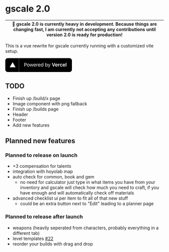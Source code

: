 # gscale 2.0

| 🛑 gscale 2.0 is currently heavy in development. Because things are changing fast, I am currently not accepting any contributions until version 2.0 is ready for production! |
| ---------------------------------------------------------------------------------------------------------------------------------------------------------------------------- |

This is a vue rewrite for gscale currently running with a customized vite setup.

<a href="https://vercel.com?utm_source=gscale&utm_campaign=oss">
<img src="./src/assets/powered-by-vercel.svg"
	width="212"
	height="44">
</a>

## TODO

- Finish up /build/x page
- Image component with png fallback
- Finish up /builds page
- Header
- Footer
- Add new features

## Planned new features

### Planned to release on launch

- +3 compensation for talents
- integration with hoyolab map
- auto check for common, book and gem
  - no need for calculator just type in what items you have from your inventory and gscale will check how much you need to craft, if you have enough and will automatically check off materials
- advanced checklist ui per item to fit all of that new stuff
  - could be an extra button next to "Edit" leading to a planner page

### Planned to release after launch

- weapons (heavily seperated from characters, probably everything in a different tab)
- level templates [#22](https://github.com/glaciyan/gscale/issues/22)
- reorder your builds with drag and drop
